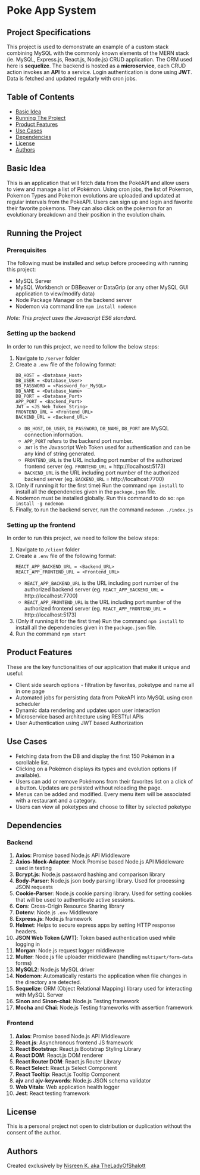 # Poke App System

## Project Specifications
This project is used to demonstrate an example of a custom stack combining MySQL with the commonly known elements of the MERN stack (ie. MySQL, Express.js, React.js, Node.js) CRUD application. The ORM used here is **sequelize**. The backend is hosted as a **microservice**, each CRUD action invokes an **API** to a service. Login authentication is done using **JWT**. Data is fetched and updated regularly with cron jobs.

## Table of Contents
- [Basic Idea](#basic-idea)
- [Running The Project](#running-the-project)
- [Product Features](#product-features)
- [Use Cases](#use-cases)
- [Dependencies](#dependencies)
- [License](#license)
- [Authors](#authors)

## Basic Idea
This is an application that will fetch data from the PokéAPI and allow users to view and manage a list of Pokémon. Using cron jobs, the list of Pokemon, Pokemon Types and Pokemon evolutions are uploaded and updated at regular intervals from the PokeAPI. Users can sign up and login and favorite their favorite pokemons. They can also click on the pokemon for an evolutionary breakdown and their position in the evolution chain. 

## Running the Project
### Prerequisites
The following must be installed and setup before proceeding with running this project:
- MySQL Server
- MySQL Workbench or DBBeaver or DataGrip (or any other MySQL GUI application to view/modify data)
- Node Package Manager on the backend server
- Nodemon via command line `npm install nodemon`

_Note: This project uses the Javascript ES6 standard._

### Setting up the backend
In order to run this project, we need to follow the below steps:
1. Navigate to `/server` folder
2. Create a `.env` file of the following format:
    ```
   DB_HOST = <Database_Host>
   DB_USER = <Database_User>
   DB_PASSWORD = <Password_for_MySQL>
   DB_NAME = <Database_Name>
   DB_PORT = <Database_Port>
   APP_PORT = <Backend_Port>
   JWT = <JS_Web_Token_String>
   FRONTEND_URL = <Frontend_URL>
   BACKEND_URL = <Backend_URL>
   ```
    - `DB_HOST`, `DB_USER`, `DB_PASSWORD`, `DB_NAME`, `DB_PORT` are MySQL connection information.
    - `APP_PORT` refers to the backend port number.
    - `JWT` is the Javascript Web Token used for authentication and can be any kind of string generated.
    - `FRONTEND_URL` is the URL including port number of the authorized frontend server (eg. `FRONTEND_URL` = http://localhost:5173)
    - `BACKEND_URL` is the URL including port number of the authorized backend server (eg. `BACKEND_URL` = http://localhost:7700)
3. (Only if running it for the first time) Run the command `npm install` to install all the dependencies given in the `package.json` file.
4. Nodemon must be installed globally. Run this command to do so: `npm install -g nodemon`
5. Finally, to run the backend server, run the command `nodemon ./index.js`

### Setting up the frontend
In order to run this project, we need to follow the below steps:
1. Navigate to `/client` folder
2. Create a `.env` file of the following format:
    ```
   REACT_APP_BACKEND_URL = <Backend_URL>
   REACT_APP_FRONTEND_URL = <Frontend_URL>
   ```
    - `REACT_APP_BACKEND_URL` is the URL including port number of the authorized backend server (eg. `REACT_APP_BACKEND_URL` = http://localhost:7700)
    - `REACT_APP_FRONTEND_URL` is the URL including port number of the authorized frontend server (eg. `REACT_APP_FRONTEND_URL` = http://localhost:5173)
3. (Only if running it for the first time) Run the command `npm install` to install all the dependencies given in the `package.json` file. 
4. Run the command `npm start`

## Product Features
These are the key functionalities of our application that make it unique and useful:
- Client side search options - filtration by favorites, poketype and name all in one page
- Automated jobs for persisting data from PokeAPI into MySQL using cron scheduler
- Dynamic data rendering and updates upon user interaction
- Microservice based architecture using RESTful APIs
- User Authentication using JWT based Authorization 

## Use Cases
- Fetching data from the DB and display the first 150 Pokémon in a scrollable list. 
- Clicking on a Pokémon displays its types and evolution options (if available).
- Users can add or remove Pokémons from their favorites list on a click of a button. Updates are persisted without reloading the page.
- Menus can be added and modified. Every menu item will be associated with a restaurant and a category.
- Users can view all poketypes and choose to filter by selected poketype


## Dependencies
### Backend
1. **Axios**: Promise based Node.js API Middleware
2. **Axios-Mock-Adapter**: Mock Promise based Node.js API Middleware used in testing 
3. **Bcrypt.js**: Node.js password hashing and comparison library
4. **Body-Parser**: Node.js json body parsing library. Used for processing JSON requests
5. **Cookie-Parser**: Node.js cookie parsing library. Used for setting cookies that will be used to authenticate active sessions.
6. **Cors**: Cross-Origin Resource Sharing library
7. **Dotenv**: Node.js `.env` Middleware
8. **Express.js**: Node.js framework
9. **Helmet**: Helps to secure express apps by setting HTTP response headers.
10. **JSON Web Token (JWT)**: Token based authentication used while logging in
11. **Morgan**: Node.js request logger middleware
12. **Multer**: Node.js file uploader middleware (handling `multipart/form-data` forms)
13. **MySQL2**: Node.js MySQL driver
14. **Nodemon**: Automatically restarts the application when file changes in the directory are detected.
15. **Sequelize**: ORM (Object Relational Mapping) library used for interacting with MySQL Server
16. **Sinon** and **Sinon-chai**: Node.js Testing framework
17. **Mocha** and **Chai**: Node.js Testing frameworks with assertion framework

### Frontend
1. **Axios**: Promise based Node.js API Middleware
2. **React.js**: Asynchronous frontend JS framework
3. **React Bootstrap**: React.js Bootstrap Styling Library
4. **React DOM**: React.js DOM renderer
5. **React Router DOM**: React.js Router Library
6. **React Select**: React.js Select Component
7. **React Tooltip**: React.js Tooltip Component
8. **ajv** and **ajv-keywords**: Node.js JSON schema validator
9. **Web Vitals**: Web application health logger
10. **Jest**: React testing framework


## License
This is a personal project not open to distribution or duplication without the consent of the author.

## Authors
Created exclusively by [Nisreen K. aka TheLadyOfShalott](https://github.com/TheLadyOfShalott13)